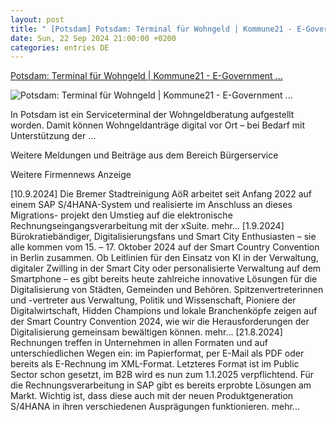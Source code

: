 ```yaml
---
layout: post
title: " [Potsdam] Potsdam: Terminal für Wohngeld | Kommune21 - E-Government ..."
date: Sun, 22 Sep 2024 21:00:00 +0200
categories: entries DE
---
```

[Potsdam: Terminal für Wohngeld | Kommune21 - E-Government ...](https://www.kommune21.de/meldung_44616_Terminal+f%C3%BCr+Wohngeld.html)

![Potsdam: Terminal für Wohngeld | Kommune21 - E-Government ...](https://www.k21media.de/_images/mod_meldungen/44616_bild_mittel1_Potsdam_Wohngeld-Serviceterminal-440.jpg)

In Potsdam ist ein Serviceterminal der Wohngeldberatung aufgestellt worden. Damit können Wohngeldanträge digital vor Ort – bei Bedarf mit Unterstützung der ...

Weitere Meldungen und Beiträge aus dem Bereich Bürgerservice

Weitere Firmennews Anzeige

[10.9.2024] Die Bremer Stadtreinigung AöR arbeitet seit Anfang 2022 auf einem SAP S/4HANA-System und realisierte im Anschluss an dieses Migrations- projekt den Umstieg auf die elektronische Rechnungseingangsverarbeitung mit der xSuite. mehr... [1.9.2024] Bürokratiebändiger, Digitalisierungsfans und Smart City Enthusiasten – sie alle kommen vom 15. – 17. Oktober 2024 auf der Smart Country Convention in Berlin zusammen. Ob Leitlinien für den Einsatz von KI in der Verwaltung, digitaler Zwilling in der Smart City oder personalisierte Verwaltung auf dem Smartphone – es gibt bereits heute zahlreiche innovative Lösungen für die Digitalisierung von Städten, Gemeinden und Behören. Spitzenvertreterinnen und -vertreter aus Verwaltung, Politik und Wissenschaft, Pioniere der Digitalwirtschaft, Hidden Champions und lokale Branchenköpfe zeigen auf der Smart Country Convention 2024, wie wir die Herausforderungen der Digitalisierung gemeinsam bewältigen können. mehr... [21.8.2024] Rechnungen treffen in Unternehmen in allen Formaten und auf unterschiedlichen Wegen ein: im Papierformat, per E-Mail als PDF oder bereits als E-Rechnung im XML-Format. Letzteres Format ist im Public Sector schon gesetzt, im B2B wird es nun zum 1.1.2025 verpflichtend. Für die Rechnungsverarbeitung in SAP gibt es bereits erprobte Lösungen am Markt. Wichtig ist, dass diese auch mit der neuen Produktgeneration S/4HANA in ihren verschiedenen Ausprägungen funktionieren. mehr...


